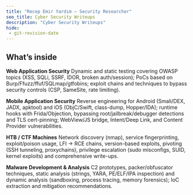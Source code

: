 ```yaml
---
title: "Recep Emir Yardım — Security Researcher"
seo_title: Cyber Security Writeups
description: "Cyber Security Writeups"
hide:
 - git-revision-date
---
```



## What’s inside
**Web Application Security** Dynamic and static testing covering OWASP topics (XSS, SQLi, SSRF, IDOR, broken auth/session); PoCs based on Burp/Ffuzz/ffuf/SQLmap/gtfobins; exploit chains and techniques to bypass security controls (CSP, SameSite, rate limiting).

**Mobile Application Security** Reverse engineering for Android (Smali/DEX, JADX, apktool) and iOS (ObjC/Swift, class-dump, Hopper/IDA); runtime hooks with Frida/Objection, bypassing root/jailbreak/debugger detections and TLS cert-pinning; WebView/JS bridge, Intent/Deep Link, and Content Provider vulnerabilities.

**HTB / CTF Machines** Network discovery (nmap), service fingerprinting, exploit/poison usage, LFI → RCE chains, version-based exploits, pivoting (SSH tunneling, proxychains), privilege escalation (sudo misconfigs, SUID, kernel exploits) and comprehensive write-ups.

**Malware Development & Analysis** C2 prototypes, packer/obfuscator techniques, static analysis (strings, YARA, PE/ELF/IPA inspection) and dynamic analysis (sandboxing, process tracing, memory forensics); IoC extraction and mitigation recommendations.

